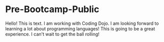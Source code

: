 # Pre-Bootcamp-Public

Hello! This is text. I am working with Coding Dojo. I am looking forward to learning a lot about programming languages!
This is going to be a great experience. I can't wait to get the ball rolling!
